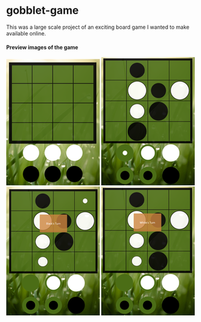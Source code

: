 # gobblet-game
This was a large scale project of an exciting board game I wanted to make available online.

#### Preview images of the game
![Image of game](readmeImages/display.png)
![Image of game](readmeImages/display2.png)
![Image of game](readmeImages/display3.png)
![Image of game](readmeImages/display4.png)
